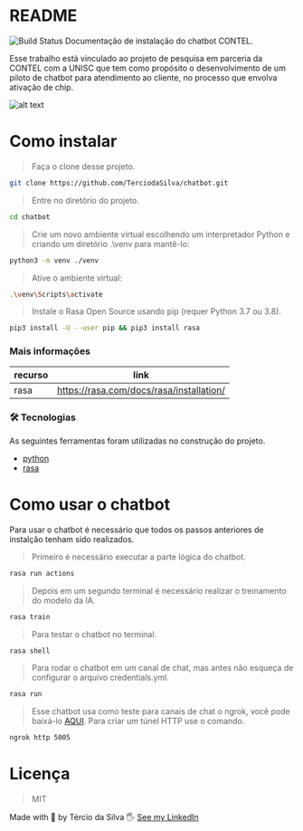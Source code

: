 # README
![Build Status](https://travis-ci.org/joemccann/dillinger.svg?branch=master)
Documentação de instalação do chatbot CONTEL.

Esse trabalho está vinculado ao projeto de pesquisa em parceria da CONTEL com a UNISC que tem como propósito o desenvolvimento de um piloto de chatbot para atendimento ao cliente, no processo que envolva ativação de chip.

![alt text](https://github.com/TerciodaSilva/rasa_contel_bot/blob/c269eb6f3b5524df689c959edcee70504639d3a0/Captura%20de%20tela%202022-02-22%20152347.png)

# Como instalar
> Faça o clone desse projeto.
```sh
git clone https://github.com/TerciodaSilva/chatbot.git
```
> Entre no diretório do projeto.
```sh
cd chatbot
```
> Crie um novo ambiente virtual escolhendo um interpretador Python e criando um diretório .\\venv para mantê-lo:
```sh
python3 -m venv ./venv
```
>Ative o ambiente virtual:
```sh
.\venv\Scripts\activate
```
>Instale o Rasa Open Source usando pip (requer Python 3.7 ou 3.8).
```sh
pip3 install -U --user pip && pip3 install rasa
```

### Mais informações
| recurso | link |
|---------|------|
| rasa | https://rasa.com/docs/rasa/installation/

### 🛠 Tecnologias
 As seguintes ferramentas foram utilizadas no construção do projeto.
- [python](https://www.python.org/)
- [rasa](https://rasa.com/)

# Como usar o chatbot
Para usar o chatbot é necessário que todos os passos anteriores de instalção tenham sido realizados.
> Primeiro é necessário executar a parte lógica do chatbot.
```sh
rasa run actions
```
> Depois em um segundo terminal é necessário realizar o treinamento do modelo da IA.
```sh
rasa train
```
> Para testar o chatbot no terminal.
```sh
rasa shell
```
> Para rodar o chatbot em um canal de chat, mas antes não esqueça de configurar o arquivo credentials.yml.
```sh
rasa run
``` 
> Esse chatbot usa como teste para canais de chat o ngrok, você pode baixá-lo [AQUI](https://ngrok.com/download).
> Para criar um túnel HTTP use o comando.
```sh
ngrok http 5005
```


# Licença
> MIT

Made with 🧡 by Tércio da Silva 🖐 [See my LinkedIn](https://www.linkedin.com/in/t%C3%A9rcio-da-silva-a5b385197/)

